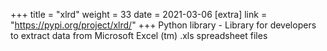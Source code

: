 +++
title = "xlrd"
weight = 33
date = 2021-03-06
[extra]
link = "https://pypi.org/project/xlrd/"
+++
Python library - Library for developers to extract data from Microsoft Excel (tm) .xls spreadsheet files

